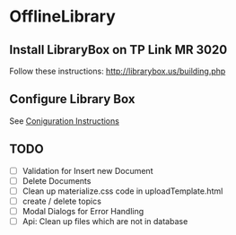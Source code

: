 # OfflineLibrary

## Install LibraryBox on TP Link MR 3020

Follow these instructions: <http://librarybox.us/building.php>

## Configure Library Box

See [Coniguration Instructions](docs/configure.md)

## TODO

* [ ] Validation for Insert new Document
* [ ] Delete Documents 
* [ ] Clean up materialize.css code in uploadTemplate.html
* [ ] create / delete topics
* [ ] Modal Dialogs for Error Handling
* [ ] Api: Clean up files which are not in database